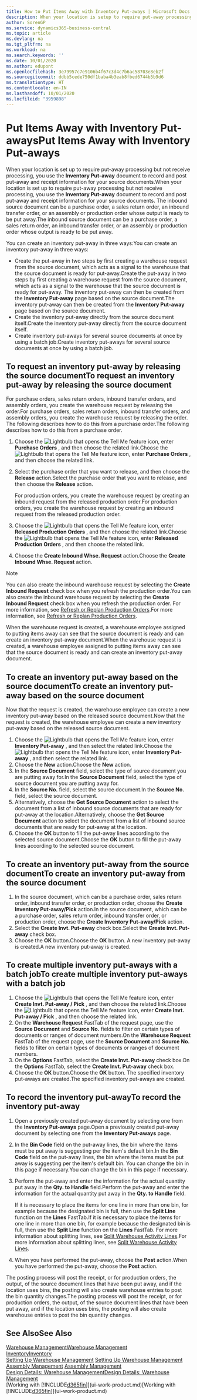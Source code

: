 ```yaml
---
title: How to Put Items Away with Inventory Put-aways | Microsoft Docs
description: When your location is setup to require put-away processing but not receive processing, you use the **Inventory Put-away** document to record and post put-away and receipt information for your source documents. The inbound source document can be a purchase order, a sales return order, an inbound transfer order, or a production order whose output is ready for put-away.
author: SorenGP
ms.service: dynamics365-business-central
ms.topic: article
ms.devlang: na
ms.tgt_pltfrm: na
ms.workload: na
ms.search.keywords: ''
ms.date: 10/01/2020
ms.author: edupont
ms.openlocfilehash: 3e79957c7e9106b4f67c3d4c7b6ac58703e8eb2f
ms.sourcegitcommit: ddbb5cede750df1baba4b3eab8fbed6744b5b9d6
ms.translationtype: HT
ms.contentlocale: en-IN
ms.lasthandoff: 10/01/2020
ms.locfileid: "3959898"
---
```

# <a name="put-items-away-with-inventory-put-aways"></a><span data-ttu-id="075cd-104">Put Items Away with Inventory Put-aways</span><span class="sxs-lookup"><span data-stu-id="075cd-104">Put Items Away with Inventory Put-aways</span></span>
<span data-ttu-id="075cd-105">When your location is set up to require put-away processing but not receive processing, you use the **Inventory Put-away** document to record and post put-away and receipt information for your source documents.</span><span class="sxs-lookup"><span data-stu-id="075cd-105">When your location is set up to require put-away processing but not receive processing, you use the **Inventory Put-away** document to record and post put-away and receipt information for your source documents.</span></span> <span data-ttu-id="075cd-106">The inbound source document can be a purchase order, a sales return order, an inbound transfer order, or an assembly or production order whose output is ready to be put away.</span><span class="sxs-lookup"><span data-stu-id="075cd-106">The inbound source document can be a purchase order, a sales return order, an inbound transfer order, or an assembly or production order whose output is ready to be put away.</span></span>  

<span data-ttu-id="075cd-107">You can create an inventory put-away in three ways:</span><span class="sxs-lookup"><span data-stu-id="075cd-107">You can create an inventory put-away in three ways:</span></span>  

- <span data-ttu-id="075cd-108">Create the put-away in two steps by first creating a warehouse request from the source document, which acts as a signal to the warehouse that the source document is ready for put-away.</span><span class="sxs-lookup"><span data-stu-id="075cd-108">Create the put-away in two steps by first creating a warehouse request from the source document, which acts as a signal to the warehouse that the source document is ready for put-away.</span></span> <span data-ttu-id="075cd-109">The inventory put-away can then be created from the **Inventory Put-away** page based on the source document.</span><span class="sxs-lookup"><span data-stu-id="075cd-109">The inventory put-away can then be created from the **Inventory Put-away** page based on the source document.</span></span>  
- <span data-ttu-id="075cd-110">Create the inventory put-away directly from the source document itself.</span><span class="sxs-lookup"><span data-stu-id="075cd-110">Create the inventory put-away directly from the source document itself.</span></span>  
- <span data-ttu-id="075cd-111">Create inventory put-aways for several source documents at once by using a batch job.</span><span class="sxs-lookup"><span data-stu-id="075cd-111">Create inventory put-aways for several source documents at once by using a batch job.</span></span>  

## <a name="to-request-an-inventory-put-away-by-releasing-the-source-document"></a><span data-ttu-id="075cd-112">To request an inventory put-away by releasing the source document</span><span class="sxs-lookup"><span data-stu-id="075cd-112">To request an inventory put-away by releasing the source document</span></span>
<span data-ttu-id="075cd-113">For purchase orders, sales return orders, inbound transfer orders, and assembly orders, you create the warehouse request by releasing the order.</span><span class="sxs-lookup"><span data-stu-id="075cd-113">For purchase orders, sales return orders, inbound transfer orders, and assembly orders, you create the warehouse request by releasing the order.</span></span> <span data-ttu-id="075cd-114">The following describes how to do this from a purchase order.</span><span class="sxs-lookup"><span data-stu-id="075cd-114">The following describes how to do this from a purchase order.</span></span>  

1.  <span data-ttu-id="075cd-115">Choose the ![Lightbulb that opens the Tell Me feature](media/ui-search/search_small.png "Tell me what you want to do") icon, enter **Purchase Orders** , and then choose the related link.</span><span class="sxs-lookup"><span data-stu-id="075cd-115">Choose the ![Lightbulb that opens the Tell Me feature](media/ui-search/search_small.png "Tell me what you want to do") icon, enter **Purchase Orders** , and then choose the related link.</span></span>
2. <span data-ttu-id="075cd-116">Select the purchase order that you want to release, and then choose the **Release** action.</span><span class="sxs-lookup"><span data-stu-id="075cd-116">Select the purchase order that you want to release, and then choose the **Release** action.</span></span>  

    <span data-ttu-id="075cd-117">For production orders, you create the warehouse request by creating an inbound request from the released production order.</span><span class="sxs-lookup"><span data-stu-id="075cd-117">For production orders, you create the warehouse request by creating an inbound request from the released production order.</span></span>  
3.  <span data-ttu-id="075cd-118">Choose the ![Lightbulb that opens the Tell Me feature](media/ui-search/search_small.png "Tell me what you want to do") icon, enter **Released Production Orders** , and then choose the related link.</span><span class="sxs-lookup"><span data-stu-id="075cd-118">Choose the ![Lightbulb that opens the Tell Me feature](media/ui-search/search_small.png "Tell me what you want to do") icon, enter **Released Production Orders** , and then choose the related link.</span></span>  
4. <span data-ttu-id="075cd-119">Choose the **Create Inbound Whse. Request** action.</span><span class="sxs-lookup"><span data-stu-id="075cd-119">Choose the **Create Inbound Whse. Request** action.</span></span>  

> [!NOTE]  
>  <span data-ttu-id="075cd-120">You can also create the inbound warehouse request by selecting the **Create Inbound Request** check box when you refresh the production order.</span><span class="sxs-lookup"><span data-stu-id="075cd-120">You can also create the inbound warehouse request by selecting the **Create Inbound Request** check box when you refresh the production order.</span></span> <span data-ttu-id="075cd-121">For more information, see [Refresh or Replan Production Orders](production-how-to-replan-refresh-production-orders.md).</span><span class="sxs-lookup"><span data-stu-id="075cd-121">For more information, see [Refresh or Replan Production Orders](production-how-to-replan-refresh-production-orders.md).</span></span>  

<span data-ttu-id="075cd-122">When the warehouse request is created, a warehouse employee assigned to putting items away can see that the source document is ready and can create an inventory put-away document.</span><span class="sxs-lookup"><span data-stu-id="075cd-122">When the warehouse request is created, a warehouse employee assigned to putting items away can see that the source document is ready and can create an inventory put-away document.</span></span>  

## <a name="to-create-an-inventory-put-away-based-on-the-source-document"></a><span data-ttu-id="075cd-123">To create an inventory put-away based on the source document</span><span class="sxs-lookup"><span data-stu-id="075cd-123">To create an inventory put-away based on the source document</span></span>
<span data-ttu-id="075cd-124">Now that the request is created, the warehouse employee can create a new inventory put-away based on the released source document.</span><span class="sxs-lookup"><span data-stu-id="075cd-124">Now that the request is created, the warehouse employee can create a new inventory put-away based on the released source document.</span></span>   
1.  <span data-ttu-id="075cd-125">Choose the ![Lightbulb that opens the Tell Me feature](media/ui-search/search_small.png "Tell me what you want to do") icon, enter **Inventory Put-away** , and then select the related link.</span><span class="sxs-lookup"><span data-stu-id="075cd-125">Choose the ![Lightbulb that opens the Tell Me feature](media/ui-search/search_small.png "Tell me what you want to do") icon, enter **Inventory Put-away** , and then select the related link.</span></span>  
2. <span data-ttu-id="075cd-126">Choose the **New** action.</span><span class="sxs-lookup"><span data-stu-id="075cd-126">Choose the **New** action.</span></span>  
3. <span data-ttu-id="075cd-127">In the **Source Document** field, select the type of source document you are putting away for.</span><span class="sxs-lookup"><span data-stu-id="075cd-127">In the **Source Document** field, select the type of source document you are putting away for.</span></span>  
4. <span data-ttu-id="075cd-128">In the **Source No.** field, select the source document.</span><span class="sxs-lookup"><span data-stu-id="075cd-128">In the **Source No.** field, select the source document.</span></span>  
5. <span data-ttu-id="075cd-129">Alternatively, choose the **Get Source Document** action to select the document from a list of inbound source documents that are ready for put-away at the location.</span><span class="sxs-lookup"><span data-stu-id="075cd-129">Alternatively, choose the **Get Source Document** action to select the document from a list of inbound source documents that are ready for put-away at the location.</span></span>  
6. <span data-ttu-id="075cd-130">Choose the **OK** button to fill the put-away lines according to the selected source document.</span><span class="sxs-lookup"><span data-stu-id="075cd-130">Choose the **OK** button to fill the put-away lines according to the selected source document.</span></span>  

## <a name="to-create-an-inventory-put-away-from-the-source-document"></a><span data-ttu-id="075cd-131">To create an inventory put-away from the source document</span><span class="sxs-lookup"><span data-stu-id="075cd-131">To create an inventory put-away from the source document</span></span>  
1.  <span data-ttu-id="075cd-132">In the source document, which can be a purchase order, sales return order, inbound transfer order, or production order, choose the **Create Inventory Put-away/Pick** action.</span><span class="sxs-lookup"><span data-stu-id="075cd-132">In the source document, which can be a purchase order, sales return order, inbound transfer order, or production order, choose the **Create Inventory Put-away/Pick** action.</span></span>  
2. <span data-ttu-id="075cd-133">Select the **Create Invt. Put-away** check box.</span><span class="sxs-lookup"><span data-stu-id="075cd-133">Select the **Create Invt. Put-away** check box.</span></span>
3. <span data-ttu-id="075cd-134">Choose the **OK** button.</span><span class="sxs-lookup"><span data-stu-id="075cd-134">Choose the **OK** button.</span></span> <span data-ttu-id="075cd-135">A new inventory put-away is created.</span><span class="sxs-lookup"><span data-stu-id="075cd-135">A new inventory put-away is created.</span></span>

## <a name="to-create-multiple-inventory-put-aways-with-a-batch-job"></a><span data-ttu-id="075cd-136">To create multiple inventory put-aways with a batch job</span><span class="sxs-lookup"><span data-stu-id="075cd-136">To create multiple inventory put-aways with a batch job</span></span>  
1.  <span data-ttu-id="075cd-137">Choose the ![Lightbulb that opens the Tell Me feature](media/ui-search/search_small.png "Tell me what you want to do") icon, enter **Create Invt. Put-away / Pick** , and then choose the related link.</span><span class="sxs-lookup"><span data-stu-id="075cd-137">Choose the ![Lightbulb that opens the Tell Me feature](media/ui-search/search_small.png "Tell me what you want to do") icon, enter **Create Invt. Put-away / Pick** , and then choose the related link.</span></span>  
2.  <span data-ttu-id="075cd-138">On the **Warehouse Request** FastTab of the request page, use the **Source Document** and **Source No.** fields to filter on certain types of documents or ranges of document numbers.</span><span class="sxs-lookup"><span data-stu-id="075cd-138">On the **Warehouse Request** FastTab of the request page, use the **Source Document** and **Source No.** fields to filter on certain types of documents or ranges of document numbers.</span></span>  
3.  <span data-ttu-id="075cd-139">On the **Options** FastTab, select the **Create Invt. Put-away** check box.</span><span class="sxs-lookup"><span data-stu-id="075cd-139">On the **Options** FastTab, select the **Create Invt. Put-away** check box.</span></span>
4.  <span data-ttu-id="075cd-140">Choose the **OK** button.</span><span class="sxs-lookup"><span data-stu-id="075cd-140">Choose the **OK** button.</span></span> <span data-ttu-id="075cd-141">The specified inventory put-aways are created.</span><span class="sxs-lookup"><span data-stu-id="075cd-141">The specified inventory put-aways are created.</span></span>

## <a name="to-record-the-inventory-put-away"></a><span data-ttu-id="075cd-142">To record the inventory put-away</span><span class="sxs-lookup"><span data-stu-id="075cd-142">To record the inventory put-away</span></span>  
1. <span data-ttu-id="075cd-143">Open a previously created put-away document by selecting one from the **Inventory Put-aways** page.</span><span class="sxs-lookup"><span data-stu-id="075cd-143">Open a previously created put-away document by selecting one from the **Inventory Put-aways** page.</span></span>  
2. <span data-ttu-id="075cd-144">In the **Bin Code** field on the put-away lines, the bin where the items must be put away is suggesting per the item's default bin.</span><span class="sxs-lookup"><span data-stu-id="075cd-144">In the **Bin Code** field on the put-away lines, the bin where the items must be put away is suggesting per the item's default bin.</span></span> <span data-ttu-id="075cd-145">You can change the bin in this page if necessary.</span><span class="sxs-lookup"><span data-stu-id="075cd-145">You can change the bin in this page if necessary.</span></span>  
3. <span data-ttu-id="075cd-146">Perform the put-away and enter the information for the actual quantity put away in the **Qty. to Handle** field.</span><span class="sxs-lookup"><span data-stu-id="075cd-146">Perform the put-away and enter the information for the actual quantity put away in the **Qty. to Handle** field.</span></span>

    <span data-ttu-id="075cd-147">If it is necessary to place the items for one line in more than one bin, for example because the designated bin is full, then use the **Split Line** function on the **Lines** FastTab.</span><span class="sxs-lookup"><span data-stu-id="075cd-147">If it is necessary to place the items for one line in more than one bin, for example because the designated bin is full, then use the **Split Line** function on the **Lines** FastTab.</span></span> <span data-ttu-id="075cd-148">For more information about splitting lines, see [Split Warehouse Activity Lines](warehouse-how-to-split-warehouse-activity-lines.md).</span><span class="sxs-lookup"><span data-stu-id="075cd-148">For more information about splitting lines, see [Split Warehouse Activity Lines](warehouse-how-to-split-warehouse-activity-lines.md).</span></span>  
4. <span data-ttu-id="075cd-149">When you have performed the put-away, choose the **Post** action.</span><span class="sxs-lookup"><span data-stu-id="075cd-149">When you have performed the put-away, choose the **Post** action.</span></span>  

<span data-ttu-id="075cd-150">The posting process will post the receipt, or for production orders, the output, of the source document lines that have been put away, and if the location uses bins, the posting will also create warehouse entries to post the bin quantity changes.</span><span class="sxs-lookup"><span data-stu-id="075cd-150">The posting process will post the receipt, or for production orders, the output, of the source document lines that have been put away, and if the location uses bins, the posting will also create warehouse entries to post the bin quantity changes.</span></span>

## <a name="see-also"></a><span data-ttu-id="075cd-151">See Also</span><span class="sxs-lookup"><span data-stu-id="075cd-151">See Also</span></span>  
[<span data-ttu-id="075cd-152">Warehouse Management</span><span class="sxs-lookup"><span data-stu-id="075cd-152">Warehouse Management</span></span>](warehouse-manage-warehouse.md)  
[<span data-ttu-id="075cd-153">Inventory</span><span class="sxs-lookup"><span data-stu-id="075cd-153">Inventory</span></span>](inventory-manage-inventory.md)  
<span data-ttu-id="075cd-154">[Setting Up Warehouse Management](warehouse-setup-warehouse.md)   </span><span class="sxs-lookup"><span data-stu-id="075cd-154">[Setting Up Warehouse Management](warehouse-setup-warehouse.md)   </span></span>  
<span data-ttu-id="075cd-155">[Assembly Management](assembly-assemble-items.md)  </span><span class="sxs-lookup"><span data-stu-id="075cd-155">[Assembly Management](assembly-assemble-items.md)  </span></span>  
[<span data-ttu-id="075cd-156">Design Details: Warehouse Management</span><span class="sxs-lookup"><span data-stu-id="075cd-156">Design Details: Warehouse Management</span></span>](design-details-warehouse-management.md)  
<span data-ttu-id="075cd-157">[Working with [!INCLUDE[d365fin](includes/d365fin_md.md)]](ui-work-product.md)</span><span class="sxs-lookup"><span data-stu-id="075cd-157">[Working with [!INCLUDE[d365fin](includes/d365fin_md.md)]](ui-work-product.md)</span></span>  

